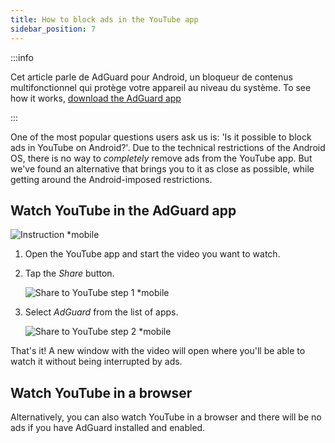 ```yaml
---
title: How to block ads in the YouTube app
sidebar_position: 7
---
```


:::info

Cet article parle de AdGuard pour Android, un bloqueur de contenus multifonctionnel qui protège votre appareil au niveau du système. To see how it works, [download the AdGuard app](https://agrd.io/download-kb-adblock)

:::

One of the most popular questions users ask us is: 'Is it possible to block ads in YouTube on Android?'. Due to the technical restrictions of the Android OS, there is no way to *completely* remove ads from the YouTube app. But we've found an alternative that brings you to it as close as possible, while getting around the Android-imposed restrictions.

## Watch YouTube in the AdGuard app

![Instruction *mobile](https://cdn.adtidy.org/public/Adguard/Blog/Android/3-6/share.gif)

1. Open the YouTube app and start the video you want to watch.

1. Tap the *Share* button.

    ![Share to YouTube step 1 *mobile](https://cdn.adtidy.org/content/kb/ad_blocker/android/youtube/android-youtube-share-step1.png)

1. Select *AdGuard* from the list of apps.

    ![Share to YouTube step 2 *mobile](https://cdn.adtidy.org/content/kb/ad_blocker/android/youtube/android-youtube-share-step2.png)

That's it! A new window with the video will open where you'll be able to watch it without being interrupted by ads.

## Watch YouTube in a browser

Alternatively, you can also watch YouTube in a browser and there will be no ads if you have AdGuard installed and enabled.
